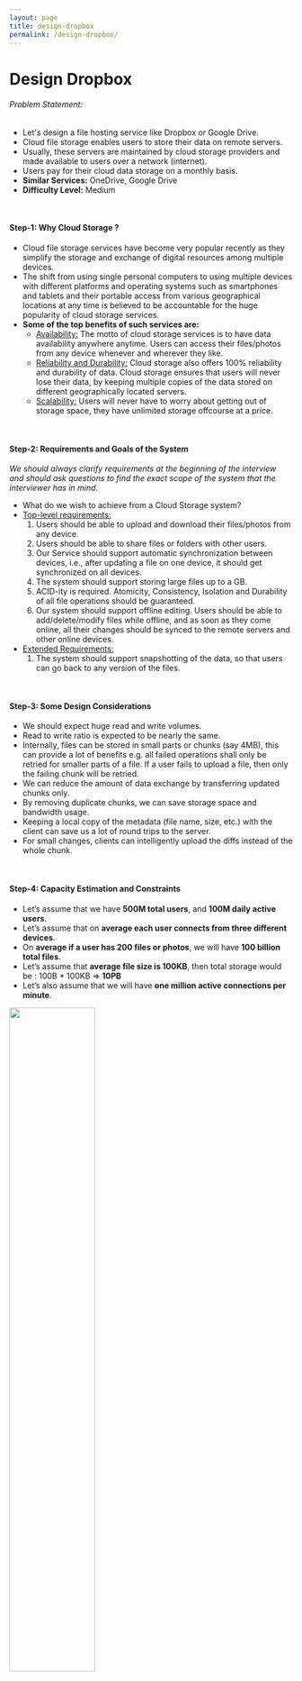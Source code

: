 ```yaml
---
layout: page
title: design-dropbox
permalink: /design-dropbox/
---
```




# Design Dropbox

###### Problem Statement:

- Let's design a file hosting service like Dropbox or Google Drive.
- Cloud file storage enables users to store their data on remote servers.
- Usually, these servers are maintained by cloud storage providers and made available to users over a network (internet).
- Users pay for their cloud data storage on a monthly basis.
- **Similar Services:** OneDrive, Google Drive 
- **Difficulty Level:** Medium

<br>

#### Step-1: Why Cloud Storage ?
- Cloud file storage services have become very popular recently as they simplify the storage and exchange of digital resources among multiple devices.
- The shift from using single personal computers to using multiple devices with different platforms and operating systems such as smartphones and tablets and their portable access from various geographical locations at any time is believed to be accountable for the huge popularity of cloud storage services.
- **Some of the top benefits of such services are:**
  - [Availability:]() The motto of cloud storage services is to have data availability anywhere anytime. Users can access their files/photos from any device whenever and wherever they like.
  - [Reliability and Durability:]() Cloud storage also offers 100% reliability and durability of data. Cloud storage ensures that users will never lose their data, by keeping multiple copies of the data stored on different geographically located servers.
  - [Scalability:]() Users will never have to worry about getting out of storage space, they have unlimited storage offcourse at a price.

<br>

#### Step-2: Requirements and Goals of the System

*We should always clarify requirements at the beginning of the interview and should ask questions to find the exact scope of the system that the interviewer has in mind.*

- What do we wish to achieve from a Cloud Storage system? 
- [Top-level requirements:]()
  1. Users should be able to upload and download their files/photos from any device.
  2. Users should be able to share files or folders with other users.
  3. Our Service should support automatic synchronization between devices, i.e., after updating a file on one device, it should get synchronized on all devices.
  4. The system should support storing large files up to a GB.
  5. ACID-ity is required. Atomicity, Consistency, Isolation and Durability of all file operations should be guaranteed.
  6. Our system should support offline editing. Users should be able to add/delete/modify files while offline, and as soon as they come online, all their changes should be synced to the remote servers and other online devices.
- [Extended Requirements:]()
  1. The system should support snapshotting of the data, so that users can go back to any version of the files.

<br>

#### Step-3: Some Design Considerations

- We should expect huge read and write volumes.
- Read to write ratio is expected to be nearly the same.
- Internally, files can be stored in small parts or chunks (say 4MB), this can provide a lot of benefits e.g. all failed operations shall only be retried for smaller parts of a file. If a user fails to upload a file, then only the failing chunk will be retried.
- We can reduce the amount of data exchange by transferring updated chunks only.
- By removing duplicate chunks, we can save storage space and bandwidth usage.
- Keeping a local copy of the metadata (file name, size, etc.) with the client can save us a lot of round trips to the server.
- For small changes, clients can intelligently upload the diffs instead of the whole chunk.

<br>

#### Step-4: Capacity Estimation and Constraints
- Let’s assume that we have **500M total users**, and **100M daily active users**.
- Let’s assume that on **average each user connects from three different devices**.
- On **average if a user has 200 files or photos**, we will have **100 billion total files**.
- Let’s assume that **average file size is 100KB**, then total storage would be : 100B * 100KB => **10PB**
- Let’s also assume that we will have **one million active connections per minute**.

<img src="assets/dropbox_capacity_estimation.png" style="width:55%;" />

<br>

#### Step-5: High Level Design

- The user will specify a folder as the workspace on their device.
- Any file/photo/folder placed in this folder will be uploaded to the cloud, and whenever a file is modified or deleted, it will be reflected in the same way in the cloud storage.
- The user can specify similar workspaces on all their devices and any modification done on one device will be propagated to all other devices to have the same view of the workspace everywhere.
- At a high level, we need to store files and their metadata information like File Name, File Size, Directory, etc., and with whom it is shared . 
- So, we need some servers that can help the clients to upload/download files to Cloud Storage and some servers that can facilitate updating metadata about files and users.
- We also need some mechanism to notify all clients whenever an update happens so they can synchronize their files.
- As shown in the diagram below, **Block servers** will work with the clients to upload/download files from cloud storage, and **Metadata servers** will keep metadata of files updated in a SQL or NoSQL database.
- **Synchronization servers** will handle the workflow of notifying all clients about different changes for synchronization.

<img src="assets/hld_dropbox.png" style="width:45%;" />

<br>

#### Step-6: Detailed Component Design

> ##### a) Client

- The Client Application monitors the workspace folder on user’s machine and syncs all files/folders in it with the remote Cloud Storage. 
- The client application will work with the storage servers to upload, download and modify actual files to backend Cloud Storage.
- The client also interacts with the remote Synchronization Service to handle any file metadata updates e.g. change in the file name, size, modification date, etc.
- Here are **some of the essential operations of the client**:
  1. Upload and download files.
  2. Detect file changes in the workspace folder.
  3. Handle conflict due to offline or concurrent updates.

###### How do we handle file transfer efficiently ?

- We can break each file into smaller chunks so that we transfer only those chunks that are modified and not the whole file.
- Let’s say we divide each file into fixed size of 4MB chunks.
- We can statically calculate what could be an optimal chunk size based on:
  1. Storage devices we use in the cloud to optimize space utilization and Input/output operations per second
  2. Network bandwidth
  3. Average file size in the storage etc. 
- In our metadata, we should also keep a record of each file and the chunks that constitute it.

###### Should we keep a copy of metadata with Client ?

- Keeping a local copy of metadata not only enable us to do offline updates but also saves a lot of round trips to update remote metadata.

###### How can clients efficiently listen to changes happening on other clients ?

- [Approach:]() Clients periodically check with the server if there are any changes.
- [Problems with this approach:]() 
  - We will have a delay in reflecting changes locally as clients will be checking for changes periodically compared to server notifying whenever there is some change.
  - If the client frequently checks the server for changes, it will be wasting bandwidth.
  - Also server has to return empty response most of the time that will keep the server busy unnecessarily.
  - Pulling information in this manner is not scalable too.
- [Solution to above problems:]() 
  - Use **HTTP long polling**, with that client requests information from server with the expectation that it may not respond immediately.
  - If the server has no new data for the client when the poll is received, instead of sending an empty response, the server holds the request open and waits for response information to become available.
  - Once it gets new information, the server immediately sends an HTTP/S response to the client, completing the open HTTP/S Request. 
  - Upon receipt of the server response, the client can immediately issue another server request for future updates.
- **Based on the above considerations we can divide our client into following 4 parts:**
  1. [Internal Metadata Database:]() will keep track of all the files, chunks, their versions, and their location in the file system.
  2. [Chunker:]() will split the files into smaller pieces called chunks. It will also be responsible for reconstructing a file from its chunks. Our chunking algorithm will detect the parts of the files that have been modified by the user and only transfer those parts to the Cloud Storage, this will save us bandwidth and synchronization time.
  3. [Watcher:]() will monitor the local workspace folders and notify the Indexer of any action performed by the users, e.g., when users create, delete, or update files or folders. Watcher also listens to any changes happening on other clients that are broadcasted by Synchronization service.
  4. [Indexer:]() will process the events received from the Watcher and update the internal metadata database with information about the chunks of the modified files. Once the chunks are successfully submitted/downloaded to the Cloud Storage, the Indexer will communicate with the remote Synchronization Service to broadcast changes to other clients & update remote metadata database.

<img src="assets/component_design_dropbox.png" style="width:45%;" />

###### How should clients handle slow servers ?

- Clients should exponentially back-off if the server is busy/not-responding.
- Meaning, if a server is too slow to respond, clients should delay their retries, and this delay should increase exponentially.

###### Should mobile clients sync remote changes immediately ?

- Unlike desktop or web clients, that check for file changes on a regular basis, mobile clients usually sync on demand to save user’s bandwidth and space.

<br>

> ##### b) Metadata Database

- It is responsible for maintaining the versioning and metadata information about files/chunks, users, and workspaces.
- The Metadata Database can be a relational database such as MySQL, or a NoSQL database service such as DynamoDB.
- Regardless of the type of the database, the Synchronization Service should be able to provide a consistent view of the files using a database, especially if more than one user work with the same file simultaneously.
- Since NoSQL data stores do not support ACID properties in favor of scalability and performance, we need to incorporate the support for ACID properties programmatically in the logic of our Synchronization Service in case we opt for this kind of databases.
- However, using a relational db can simplify the implementation of the Synchronization Service as they natively support ACID properties.
- Metadata Database should be storing information about following objects:
  1. Chunks
  2. Files
  3. User
  4. Devices
  5. Workspace (sync folders)

<br>

> ##### c) Synchronization Service

- It is the component that processes file updates made by a client and applies these changes to other subscribed clients.
- It also synchronizes clients' local databases with the information stored in the remote Metadata DB.
- It is the most important part of the system architecture due to its critical role in managing the metadata and synchronizing users' files. 
- Desktop clients communicate with the Synchronization Service to either obtain updates from the Cloud Storage or send files and updates to the Cloud Storage and potentially other users.
- If a client was offline for a period, it polls the system for new updates as soon as it becomes online.
- When it receives an update request, it checks with the Metadata Database for consistency and then proceeds with the update.
- Subsequently, a notification is sent to all subscribed users or devices to report the file update.
- It should be designed in such a way to transmit less data between clients and the Cloud Storage to achieve better response time.
- To meet this design goal, it can employ a differencing algorithm to reduce the amount of the data that needs to be synchronized. 
- Instead of transmitting entire files from clients to the server or vice versa, just transmit the difference between two versions of a file. 
- Therefore, only the part of the file that has been changed is transmitted.
- This also decreases bandwidth consumption and cloud data storage for the end user.
- As described above we will be dividing our files into 4MB chunks and will be transferring modified chunks only.
- Server and clients can calculate a hash (e.g., SHA- 256) to see whether to update the local copy of a chunk or not.
- On server if we already have a chunk with a similar hash (even from another user), no need to create another copy, can use same chunk.
- This is discussed in detail later under Data Deduplication.
- To be able to provide an efficient and scalable synchronization protocol we can consider using a communication middleware between clients and the Synchronization Service.
- The messaging middleware should provide scalable message queuing and change notification to support a high number of clients using pull or push strategies.
- This way, multiple Synchronization Service instances can receive requests from a global request Queue, and the communication middleware will be able to balance their load.

<br>

> ##### d) Message Queuing Service (MQS)

- An important part of our architecture is a messaging middleware that should be able to handle a substantial number of requests.
- A scalable MQS that supports asynchronous message-based communication between clients and the Synchronization Service instances best fits the requirements of our application.
- It supports asynchronous and loosely coupled message- based communication between distributed components of the system. 
- It should be able to efficiently store any number of messages in a highly available, reliable and scalable queue.
- It will implement two types of queues in our system:
  - **The Request Queue:** a global queue, and all client will share it. Clients' requests to update the Metadata Database will be sent to the Request Queue first, from there Synchronization Service will take it to update metadata.
  - **The Response Queue:** that correspond to individual subscribed clients are responsible for delivering the update messages to each client. Since a message will be deleted from the queue once received by a client, we need to create separate Response Queues for each subscribed client to share update messages.

<img src="assets/message_queuing_service_dropbox.png" style="width:50%;" />

<br>

> ##### e) Cloud/Block Storage 

- Cloud/Block Storage stores chunks of files uploaded by the users.
- Clients directly interact with the storage to send and receive objects from it.
- Separation of the metadata from storage enables us to use any storage either in cloud or in-house.

<img src="assets/dropbox_detailed_component_design.png" style="width:55%;" />

<br>

#### Step-7: File Processing Workflow

- The sequence below shows the interaction between the components of the application in a scenario when Client A updates a file that is shared with Client B and C, so they should receive the update too.
- If the other clients were not online at the time of the update, the Message Queuing Service keeps the update notifications in separate response queues for them until they become online later.
- [File Processing Sequence:]()
  1. Client A uploads chunks to cloudstorage.
  2. Client A updates metadata and commits changes.
  3. Client A gets confirmation, and notifications are sent to Clients B and C about the changes.
  4. Client B and C receive metadata changes and download updated chunks.

<br>

#### Step-8: Data Deduplication

- Data deduplication is a technique used for eliminating duplicate copies of data to improve storage utilization.
- It can also be applied to network data transfers to reduce the number of bytes that must be sent.
- For each new incoming chunk, we can calculate a hash of it and compare that hash with all the hashes of the existing chunks to see if we already have same chunk present in our storage.
- **We can implement deduplication in 2 ways in our system:**
  1. [Post-process deduplication Approach:]()
     - With post-process deduplication, new chunks are first stored on the storage device, and later some process analyzes the data looking for duplication.
     - The benefit is that clients will not need to wait for the hash calculation or lookup to complete before storing the data, thereby ensuring that there is no degradation in storage performance.
     - **Drawbacks of this approach are:**
       - We will unnecessarily be storing duplicate data, though for a short time
       - Duplicate data will be transferred consuming bandwidth.
  2. [In-line deduplication Approach:]()
     - Alternatively, deduplication hash calculations can be done in real-time as the clients are entering data on their device.
     - If our system identifies a chunk which it has already stored, only a reference to the existing chunk will be added in the metadata, rather than the full copy of the chunk.
     - This approach will give us optimal network and storage usage.

<br>

#### Step-9: Metadata Partitioning

- To scale out metadata DB, we need to partition it so that it can store information about millions of users and billions of files/chunks.
- We need to come up with a **partitioning scheme** that would divide and store our data to different DB servers.
- [Vertical Partitioning:]()
  - We can partition our database in such a way that we store tables related to one particular feature on one server.
  - For example: we can store all the user related tables in one database and all files/chunks related tables in another database. 
  - Although this approach is straightforward to implement it has some issues:
    - ***Will we still have scale issues ?*** What if we have trillions of chunks to be stored and our database cannot support to store such huge number of records? How would we further partition such tables ?
    - ***Joining two tables in two separate databases can cause performance and consistency issues.*** How frequently do we have to join user and file tables?
- [Range Based Partitioning:]()
  - What if we store files/chunks in separate partitions based on the first letter of the File Path.
  - So, we save all the files starting with letter ‘A’ in one partition and those that start with letter ‘B’ into another partition and so on.
  - This approach is called range based partitioning.
  - We can even combine certain less frequently occurring letters into one database partition.
  - We should come up with this partitioning scheme statically so that we can always store/find a file in a predictable manner.
  - The **main problem** with this approach is that it can lead to **unbalanced servers**.
  - For example, if we decide to put all files starting with letter ‘E’ into a DB partition, and later we realize that we have too many files that start with letter ‘E’, to such an extent that we cannot fit them into one DB partition.
- [Hash-Based Partitioning:]()
  - In this scheme we take a hash of the object we are storing and based on this hash we choose the DB partition.
  - In our case, we can take the hash of the 'FileID' of the File object we are storing to determine the partition the file will be stored.
  - Our hashing function will randomly distribute objects into different partitions, e.g., our hashing function can always map any ID to a number between [1...256], and this number would be the partition we will store our object.
  - This approach can still lead to **overloaded partitions**, which can be solved by using **Consistent Hashing**.

<br>

#### Step-10: Caching

- We can have two kinds of caches in our system.
- To deal with hot files/chunks, we can introduce a cache for Block storage.
- We can **use an off-the-shelf solution like Memcache**, that can store whole chunks with their respective IDs/Hashes, and Block servers before hitting Block storage can quickly check if the cache has desired chunk.
- Based on clients’ usage pattern we can determine how many cache servers we need.
- A high-end commercial server can have up to 144GB of memory; So, one such server can cache 36K chunks.

###### Which cache replacement policy would best fit our needs ?

- When the cache is full, and we want to replace a chunk with a newer/hotter chunk, how would we choose ?
- Least Recently Used (LRU) can be a reasonable policy for our system. Under this policy, we discard the least recently used chunk first.
- Similarly, we can have a cache for Metadata DB.

<br>

#### Step-11: Load Balancer (LB)
- We can add Load balancing layer at two places in our system.
  1. Between Clients and Block servers and
  2. Between Clients and Metadata servers.
- [Round Robin LB Approach:]()
  - Can be adopted that distributes incoming requests equally among backend servers.
  - Simple to implement and does not introduce any overhead.
  - Another benefit of this approach is if a server is dead, LB will take it out of the rotation and will stop sending any traffic to it.
  - **Problem with Round Robin LB:**
    - It won’t take server load into consideration. 
    - If a server is overloaded or slow, the LB will not stop sending new requests to that server. 
    - To handle this, a more intelligent LB solution can be placed that periodically queries backend server about their load and adjusts traffic based on that.

<br>

#### Step-12: Security, Permissions and File Sharing
- One of primary concern users will have while storing their files in the cloud would be the privacy and security of their data.
- Especially since in our system users can share their files with other users or even make them public to share it with everyone.
- To handle this, we will be storing permissions of each file in our metadata DB to reflect what files are visible or modifiable by any user.

<br>

<br>

---

<a href="design-instagram" class="prev-button">&larr; Previous: Design Instagram</a> 

<a href="design-facebook-messenger" class="next-button">Next: Design Facebook Messenger &rarr;</a>

